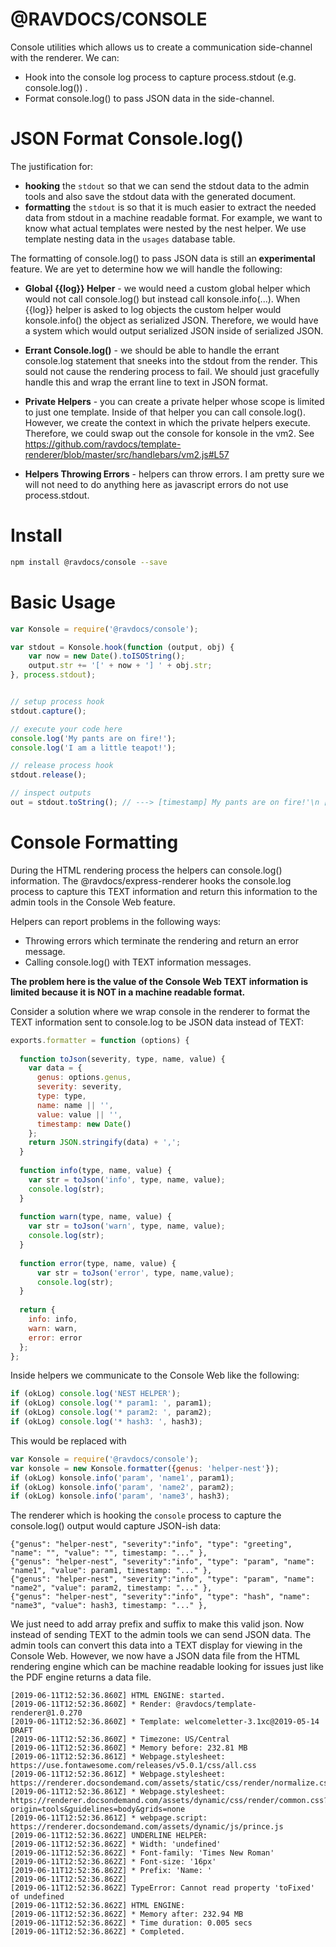 # @RAVDOCS/CONSOLE
Console utilities which allows us to create a communication side-channel with the renderer. We can:

- Hook into the console log process to capture process.stdout (e.g. console.log()) .
- Format console.log() to pass JSON data in the side-channel.

# JSON Format Console.log()

The justification for:

- **hooking** the `stdout` so that we can send the stdout data to the admin tools and also save the stdout data with the generated document.
- **formatting** the `stdout` is so that it is much easier to extract the needed data from stdout in a machine readable format. For example, we want to know what actual templates were nested by the nest helper. We use template nesting data in the `usages` database table.

The formatting of console.log() to pass JSON data is still an **experimental** feature. We are yet to determine how we will handle the following:

- **Global {{log}} Helper** - we would need a custom global helper which would not call console.log() but instead call konsole.info(...). When {{log}} helper is asked to log objects the custom helper would konsole.info() the object as serialized JSON. Therefore, we would have a system which would output serialized JSON inside of serialized JSON.

- **Errant Console.log()** - we should be able to handle the errant console.log statement that sneeks into the stdout from the render. This sould not cause the rendering process to fail. We should just gracefully handle this and wrap the errant line to text in JSON format.

- **Private Helpers** - you can create a private helper whose scope is limited to just one template. Inside of that helper you can call console.log(). However, we create the context in which the private helpers execute. Therefore, we could swap out the console for konsole in the vm2. See https://github.com/ravdocs/template-renderer/blob/master/src/handlebars/vm2.js#L57

- **Helpers Throwing Errors** - helpers can throw errors. I am pretty sure we will not need to do anything here as javascript errors do not use process.stdout.

# Install
```bash
npm install @ravdocs/console --save
```

# Basic Usage

```js
var Konsole = require('@ravdocs/console');

var stdout = Konsole.hook(function (output, obj) {
	var now = new Date().toISOString();
	output.str += '[' + now + '] ' + obj.str;
}, process.stdout);


// setup process hook
stdout.capture();

// execute your code here
console.log('My pants are on fire!');
console.log('I am a little teapot!');

// release process hook
stdout.release();

// inspect outputs
out = stdout.toString(); // ---> [timestamp] My pants are on fire!'\n [timestamp] I am a little teapot!
```

# Console Formatting

During the HTML rendering process the helpers can console.log() information. The @ravdocs/express-renderer hooks the console.log process to capture this TEXT information and return this information to the admin tools in the Console Web feature.

Helpers can report problems in the following ways:
- Throwing errors which terminate the rendering and return an error message.
- Calling console.log() with TEXT information messages.

**The problem here is the value of the Console Web TEXT information is limited because it is NOT in a machine readable format.**

Consider a solution where we wrap console in the renderer to format the TEXT information sent to console.log to be JSON data instead of TEXT:

```js
exports.formatter = function (options) {
  
  function toJson(severity, type, name, value) {
    var data = {
      genus: options.genus,
      severity: severity,
      type: type,
      name: name || '',
      value: value || '',
      timestamp: new Date()
    };
    return JSON.stringify(data) + ',';
  }
    
  function info(type, name, value) {
    var str = toJson('info', type, name, value);
    console.log(str);
  }
  
  function warn(type, name, value) {
    var str = toJson('warn', type, name, value);
    console.log(str);
  }
  
  function error(type, name, value) {
      var str = toJson('error', type, name,value);
      console.log(str);
  }
  
  return {
    info: info,
    warn: warn,
    error: error
  };
};
```

Inside helpers we communicate to the Console Web like the following:
```js
if (okLog) console.log('NEST HELPER');
if (okLog) console.log('* param1: ', param1);
if (okLog) console.log('* param2: ', param2);
if (okLog) console.log('* hash3: ', hash3);
```

This would be replaced with
```js
var Konsole = require('@ravdocs/console');
var konsole = new Konsole.formatter({genus: 'helper-nest'});
if (okLog) konsole.info('param', 'name1', param1);
if (okLog) konsole.info('param', 'name2', param2);
if (okLog) konsole.info('param', 'name3', hash3);
```

The renderer which is hooking the `console` process to capture the console.log() output would capture JSON-ish data:
```text
{"genus": "helper-nest", "severity":"info", "type": "greeting", "name": "", "value": "", timestamp: "..." },
{"genus": "helper-nest", "severity":"info", "type": "param", "name": "name1", "value": param1, timestamp: "..." },
{"genus": "helper-nest", "severity":"info", "type": "param", "name": "name2", "value": param2, timestamp: "..." },
{"genus": "helper-nest", "severity":"info", "type": "hash", "name": "name3", "value": hash3, timestamp: "..." },
```

We just need to add array prefix and suffix to make this valid json. Now instead of sending TEXT to the admin tools we can send JSON data. The admin tools can convert this data into a TEXT display for viewing in the Console Web. However, we now have a JSON data file from the HTML rendering engine which can be machine readable looking for issues just like the PDF engine returns a data file.

```text
[2019-06-11T12:52:36.860Z] HTML ENGINE: started.
[2019-06-11T12:52:36.860Z] * Render: @ravdocs/template-renderer@1.0.270
[2019-06-11T12:52:36.860Z] * Template: welcomeletter-3.1xc@2019-05-14 DRAFT
[2019-06-11T12:52:36.860Z] * Timezone: US/Central
[2019-06-11T12:52:36.860Z] * Memory before: 232.81 MB
[2019-06-11T12:52:36.861Z] * Webpage.stylesheet: https://use.fontawesome.com/releases/v5.0.1/css/all.css
[2019-06-11T12:52:36.861Z] * Webpage.stylesheet: https://renderer.docsondemand.com/assets/static/css/render/normalize.css
[2019-06-11T12:52:36.861Z] * Webpage.stylesheet: https://renderer.docsondemand.com/assets/dynamic/css/render/common.css?origin=tools&guidelines=body&grids=none
[2019-06-11T12:52:36.861Z] * webpage.script: https://renderer.docsondemand.com/assets/dynamic/js/prince.js
[2019-06-11T12:52:36.862Z] UNDERLINE HELPER:
[2019-06-11T12:52:36.862Z] * Width: 'undefined'
[2019-06-11T12:52:36.862Z] * Font-family: 'Times New Roman'
[2019-06-11T12:52:36.862Z] * Font-size: '16px'
[2019-06-11T12:52:36.862Z] * Prefix: 'Name: '
[2019-06-11T12:52:36.862Z] 
[2019-06-11T12:52:36.862Z] TypeError: Cannot read property 'toFixed' of undefined
[2019-06-11T12:52:36.862Z] HTML ENGINE:
[2019-06-11T12:52:36.862Z] * Memory after: 232.94 MB
[2019-06-11T12:52:36.862Z] * Time duration: 0.005 secs
[2019-06-11T12:52:36.862Z] * Completed.
```

